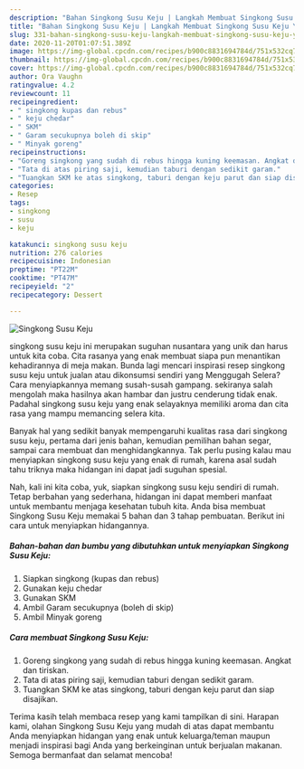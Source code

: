 ```yaml
---
description: "Bahan Singkong Susu Keju | Langkah Membuat Singkong Susu Keju Yang Enak Banget"
title: "Bahan Singkong Susu Keju | Langkah Membuat Singkong Susu Keju Yang Enak Banget"
slug: 331-bahan-singkong-susu-keju-langkah-membuat-singkong-susu-keju-yang-enak-banget
date: 2020-11-20T01:07:51.389Z
image: https://img-global.cpcdn.com/recipes/b900c8831694784d/751x532cq70/singkong-susu-keju-foto-resep-utama.jpg
thumbnail: https://img-global.cpcdn.com/recipes/b900c8831694784d/751x532cq70/singkong-susu-keju-foto-resep-utama.jpg
cover: https://img-global.cpcdn.com/recipes/b900c8831694784d/751x532cq70/singkong-susu-keju-foto-resep-utama.jpg
author: Ora Vaughn
ratingvalue: 4.2
reviewcount: 11
recipeingredient:
- " singkong kupas dan rebus"
- " keju chedar"
- " SKM"
- " Garam secukupnya boleh di skip"
- " Minyak goreng"
recipeinstructions:
- "Goreng singkong yang sudah di rebus hingga kuning keemasan. Angkat dan tiriskan."
- "Tata di atas piring saji, kemudian taburi dengan sedikit garam."
- "Tuangkan SKM ke atas singkong, taburi dengan keju parut dan siap disajikan."
categories:
- Resep
tags:
- singkong
- susu
- keju

katakunci: singkong susu keju 
nutrition: 276 calories
recipecuisine: Indonesian
preptime: "PT22M"
cooktime: "PT47M"
recipeyield: "2"
recipecategory: Dessert

---
```



![Singkong Susu Keju](https://img-global.cpcdn.com/recipes/b900c8831694784d/751x532cq70/singkong-susu-keju-foto-resep-utama.jpg)


singkong susu keju ini merupakan suguhan nusantara yang unik dan harus untuk kita coba. Cita rasanya yang enak membuat siapa pun menantikan kehadirannya di meja makan.
Bunda lagi mencari inspirasi resep singkong susu keju untuk jualan atau dikonsumsi sendiri yang Menggugah Selera? Cara menyiapkannya memang susah-susah gampang. sekiranya salah mengolah maka hasilnya akan hambar dan justru cenderung tidak enak. Padahal singkong susu keju yang enak selayaknya memiliki aroma dan cita rasa yang mampu memancing selera kita.

Banyak hal yang sedikit banyak mempengaruhi kualitas rasa dari singkong susu keju, pertama dari jenis bahan, kemudian pemilihan bahan segar, sampai cara membuat dan menghidangkannya. Tak perlu pusing kalau mau menyiapkan singkong susu keju yang enak di rumah, karena asal sudah tahu triknya maka hidangan ini dapat jadi suguhan spesial.




Nah, kali ini kita coba, yuk, siapkan singkong susu keju sendiri di rumah. Tetap berbahan yang sederhana, hidangan ini dapat memberi manfaat untuk membantu menjaga kesehatan tubuh kita. Anda bisa membuat Singkong Susu Keju memakai 5 bahan dan 3 tahap pembuatan. Berikut ini cara untuk menyiapkan hidangannya.

<!--inarticleads1-->

##### Bahan-bahan dan bumbu yang dibutuhkan untuk menyiapkan Singkong Susu Keju:

1. Siapkan  singkong (kupas dan rebus)
1. Gunakan  keju chedar
1. Gunakan  SKM
1. Ambil  Garam secukupnya (boleh di skip)
1. Ambil  Minyak goreng




<!--inarticleads2-->

##### Cara membuat Singkong Susu Keju:

1. Goreng singkong yang sudah di rebus hingga kuning keemasan. Angkat dan tiriskan.
1. Tata di atas piring saji, kemudian taburi dengan sedikit garam.
1. Tuangkan SKM ke atas singkong, taburi dengan keju parut dan siap disajikan.




Terima kasih telah membaca resep yang kami tampilkan di sini. Harapan kami, olahan Singkong Susu Keju yang mudah di atas dapat membantu Anda menyiapkan hidangan yang enak untuk keluarga/teman maupun menjadi inspirasi bagi Anda yang berkeinginan untuk berjualan makanan. Semoga bermanfaat dan selamat mencoba!
